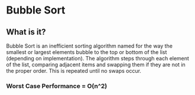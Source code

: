 # Bubble Sort
## What is it? 
Bubble Sort is an inefficient sorting algorithm named for the way the smallest or largest elements bubble to the top or bottom of the list (depending on implementation). The algorithm steps through each element of the list, comparing adjacent items and swapping them if they are not in the proper order. This is repeated until no swaps occur.

### Worst Case Performance = O(n^2)
